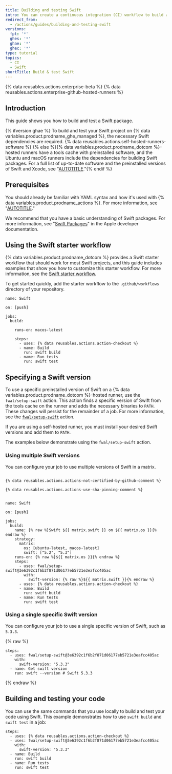 ```yaml
---
title: Building and testing Swift
intro: You can create a continuous integration (CI) workflow to build and test your Swift project.
redirect_from:
  - /actions/guides/building-and-testing-swift
versions:
  fpt: '*'
  ghes: '*'
  ghae: '*'
  ghec: '*'
type: tutorial
topics:
  - CI
  - Swift
shortTitle: Build & test Swift
---
```


{% data reusables.actions.enterprise-beta %}
{% data reusables.actions.enterprise-github-hosted-runners %}

## Introduction

This guide shows you how to build and test a Swift package.

{% ifversion ghae %} To build and test your Swift project on {% data variables.product.prodname_ghe_managed %}, the necessary Swift dependencies are required. {% data reusables.actions.self-hosted-runners-software %}
{% else %}{% data variables.product.prodname_dotcom %}-hosted runners have a tools cache with preinstalled software, and the Ubuntu and macOS runners include the dependencies for building Swift packages. For a full list of up-to-date software and the preinstalled versions of Swift and Xcode, see "[AUTOTITLE](/actions/using-github-hosted-runners/about-github-hosted-runners#supported-software)."{% endif %}

## Prerequisites

You should already be familiar with YAML syntax and how it's used with {% data variables.product.prodname_actions %}. For more information, see "[AUTOTITLE](/actions/using-workflows/workflow-syntax-for-github-actions)."

We recommend that you have a basic understanding of Swift packages. For more information, see "[Swift Packages](https://developer.apple.com/documentation/swift_packages)" in the Apple developer documentation.

## Using the Swift starter workflow

{% data variables.product.prodname_dotcom %} provides a Swift starter workflow that should work for most Swift projects, and this guide includes examples that show you how to customize this starter workflow. For more information, see the [Swift starter workflow](https://github.com/actions/starter-workflows/blob/main/ci/swift.yml).

To get started quickly, add the starter workflow to the `.github/workflows` directory of your repository.

```yaml{:copy}
name: Swift

on: [push]

jobs:
  build:

    runs-on: macos-latest

    steps:
      - uses: {% data reusables.actions.action-checkout %}
      - name: Build
        run: swift build
      - name: Run tests
        run: swift test
```

## Specifying a Swift version

To use a specific preinstalled version of Swift on a {% data variables.product.prodname_dotcom %}-hosted runner, use the `fwal/setup-swift` action. This action finds a specific version of Swift from the tools cache on the runner and adds the necessary binaries to `PATH`. These changes will persist for the remainder of a job. For more information, see the [`fwal/setup-swift`](https://github.com/marketplace/actions/setup-swift) action.

If you are using a self-hosted runner, you must install your desired Swift versions and add them to `PATH`.

The examples below demonstrate using the `fwal/setup-swift` action.

### Using multiple Swift versions

You can configure your job to use multiple versions of Swift in a matrix.

```yaml{:copy}

{% data reusables.actions.actions-not-certified-by-github-comment %}

{% data reusables.actions.actions-use-sha-pinning-comment %}


name: Swift

on: [push]

jobs:
  build:
    name: {% raw %}Swift ${{ matrix.swift }} on ${{ matrix.os }}{% endraw %}
    strategy:
      matrix:
        os: [ubuntu-latest, macos-latest]
        swift: ["5.2", "5.3"]
    runs-on: {% raw %}${{ matrix.os }}{% endraw %}
    steps:
      - uses: fwal/setup-swift@3e6392c1f6b2f871d06177eb5721e3eafcc405ac
        with:
          swift-version: {% raw %}${{ matrix.swift }}{% endraw %}
      - uses: {% data reusables.actions.action-checkout %}
      - name: Build
        run: swift build
      - name: Run tests
        run: swift test
```

### Using a single specific Swift version

You can configure your job to use a single specific version of Swift, such as `5.3.3`.

{% raw %}
```yaml{:copy}
steps:
  - uses: fwal/setup-swift@3e6392c1f6b2f871d06177eb5721e3eafcc405ac
    with:
      swift-version: "5.3.3"
  - name: Get swift version
    run: swift --version # Swift 5.3.3
```
{% endraw %}

## Building and testing your code

You can use the same commands that you use locally to build and test your code using Swift. This example demonstrates how to use `swift build` and `swift test` in a job:

```yaml{:copy}
steps:
  - uses: {% data reusables.actions.action-checkout %}
  - uses: fwal/setup-swift@3e6392c1f6b2f871d06177eb5721e3eafcc405ac
    with:
      swift-version: "5.3.3"
  - name: Build
    run: swift build
  - name: Run tests
    run: swift test
```

